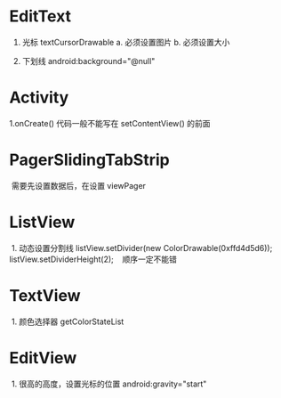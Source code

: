 # EditText
  1. 光标  textCursorDrawable
     a. 必须设置图片
     b. 必须设置大小
     
  2. 下划线
      android:background="@null"
      
# Activity
  1.onCreate()
    代码一般不能写在 setContentView() 的前面
    
# PagerSlidingTabStrip
  需要先设置数据后，在设置 viewPager
  
# ListView
  1. 动态设置分割线
    listView.setDivider(new ColorDrawable(0xffd4d5d6));
    listView.setDividerHeight(2);
    顺序一定不能错
    
 # TextView
  1. 颜色选择器
    getColorStateList
    
# EditView
  1. 很高的高度，设置光标的位置
    android:gravity="start"

